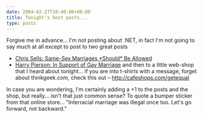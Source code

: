 ```yaml
---
date: 2004-02-27T10:40:00+00:00
title: Tonight's best posts...
type: posts
---
```

Forgive me in advance... I'm not posting about .NET, in fact I'm not going to say much at all except to post to two great posts

  * [Chris Sells: Same-Sex Marriages \*Should\* Be Allowed](https://www.sellsbrothers.com/news/showTopic.aspx?ixTopic=1154)
  * [Harry Pierson: In Support of Gay Marriage](https://devhawk.net/PermaLink.aspx?guid=bb2c85ad-794b-46c9-b969-4891333c0702)
and then to a little web-shop that I heard about tonight... if you are into t-shirts with a message, forget about thinkgeek.com, check this out – <http://cafeshops.com/getequal>

In case you are wondering, I'm certainly adding a +1 to the posts and the shop, but really... isn't that just common sense? To quote a bumper sticker from that online store... "Interracial marriage was illegal once too. Let's go forward, not backward."
